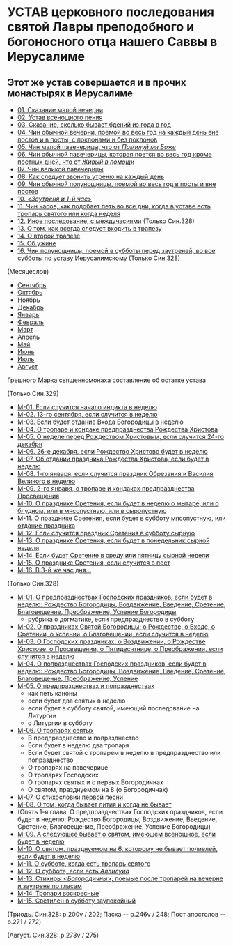 
# УСТАВ церковного последования святой Лавры преподобного и богоносного отца нашего Саввы в Иерусалиме

## Этот же устав совершается и в прочих монастырях в Иерусалиме

- [01. Сказание малой вечерни](001.md)
- [02. Устав всенощного пения](002.md)
- [03. Сказание, сколько бывает бдений из года в год](003.md)
- [04. Чин обычной вечерни, поемой во весь год на каждый день вне постов и в посты, с поклонами и без поклонов](004.md)
- [05. Чин малой павечерицы, что от *Помилуй мя Боже*](005.md)
- [06. Чин обычной павечерицы, которая поется во весь год кроме постных дней, что от *Живый в помощи*](006.md)
- [07. Чин великой павечерицы](007.md)
- [08. Как следует звонить утреню на каждый день](008.md)
- [09. Чин обычной полунощницы, поемой во весь год в посты и вне постов](009.md)
- [10. <*Заутреня и 1-й час*>](010.md)
- [11. Чин часов, как подобает петь во все дни, когда в уставе есть тропарь святого или когда неделя](011.md)
- [12. Иное последование, с междучасиями](012.md) (Только Син.328)
- [13. О том, как всегда следует входить в трапезу](013.md)
- [14. О второй трапезе](014.md)
- [15. Об ужине](015.md)
- [16. Чин полунощницы, поемой в субботы перед заутреней, во все субботы по уставу Иерусалимскому](016.md) (Только Син.328)

(Месяцеслов)

- [Сентябрь](../../../09_september/README.md)
- [Октябрь](../../../10_october/README.md)
- [Ноябрь](../../../11_november/README.md)
- [Декабрь](../../../12_december/README.md)
- [Январь](../../../01_january/README.md)
- [Февраль](../../../02_february/README.md)
- [Март](../../../03_march/README.md)
- [Апрель](../../../04_april/README.md)
- [Май](../../../05_may/README.md)
- [Июнь](../../../06_june/README.md)
- [Июль](../../../07_july/README.md)
- [Август](../../../08_august/README.md)

Грешного Марка священномонаха составление об остатке устава

(Только Син.329) 
- [М-01. Если случится начало индикта в неделю](m_329_001.md)
- [М-02. 13-го сентября, если случится в неделю](m_329_002.md)
- [М-03. Если будет отдание Входа Богородицы в неделю](m_329_003.md)
- [М-04. О тропаре и кондаке предпразднества Рождества Христова](m_329_004.md)
- [М-05. О неделе перед Рождеством Христовым, если случится 24-го декабря](m_329_005.md)
- [М-06. 26-е декабря, если Рождество Христово будет в неделю](m_329_006.md)
- [М-07. Об отдании праздника Рождества Христова, если будет в неделю](m_329_007.md)
- [М-08. 1-го января, если случится праздник Обрезания и Василия Великого в неделю](m_329_008.md)
- [М-09. 2-го января, о тропаре и кондаках предпразднества Просвещения](m_329_009.md)
- [М-10. О празднике Сретения, если будет в неделю о мытаре, или о блудном, или в мясопустную, или в сыропустную](m_329_010.md)
- [М-11. О празднике Сретения, если будет в субботу мясопустную, или отдание праздника](m_329_011.md)
- [М-12. Если случится праздник Сретения в субботу сырную](m_329_012.md)
- [М-13. О празднике Сретения, если будет в понедельник сырной недели](m_329_013.md)
- [М-14. Если будет Сретение в среду или пятницу сырной недели](m_329_014.md)
- [М-15. О празднике Сретения, если случится в пост](m_329_015.md)
- [М-16. В 3-й же час дня...](m_329_016.md)

(Только Син.328) 
- [М-01. О предпразднествах Господских праздников, если будет в неделю: Рождество Богородицы, Воздвижение, Введение, Сретение, Благовещение, Преображение, Успение Богородицы](m_328_001.md)
   - рубрика о догматике, если предпразднество в субботу 
- [М-02. О праздниках Святой Богородицы: о Рождестве, о Входе, о Сретении, о Успении, о Благовещении, если случится в неделю](m_328_002.md)
- [М-03. О Господских праздниках: о Воздвижении, о Рождестве Христове, о Просвещении, о Пятидесятнице, о Преображении, если случится в неделю](m_328_003.md)
- [М-04. О попразднествах Господских праздников, если будет в неделю: Рождество Богородицы, Воздвижение, Введение, Сретение, Благовещение, Преображение, Успение](m_328_004.md)
- [М-05. О предпразднествах и попразднествах](m_328_005.md)
  - как петь каноны
  - если будет два святых в неделю
  - если будет в субботу святой, имеющий последование на Литургии
  - о Литургии в субботу
- [М-06. О тропарях святых](m_328_006.md)
  - В предпразднество и попразднество
  - Если будет в неделю два тропаря
  - Если будет святой с тропарем в неделю в предпразднество или попразднество
  - О тропарях на павечерице
  - О тропарях Господских
  - О тропарях святых и о первых Богородичнах
  - О святом, празднуемом на 8 (о Богородичнах)
- [М-07. О стихословии первой песни](m_328_007.md)
- [М-08. О том, когда бывает лития и когда не бывает](m_328_008.md)
- (Опять 1-я глава: О предпразднествах Господских праздников, если будет в неделю: Рождество Богородицы, Воздвижение, Введение, Сретение, Благовещение, Преображение, Успение Богородицы)
- [М-09. А следующее бывает о святом, имеющем всенощное, если будет в неделю](m_328_009.md)
- [М-10. О святом, празднуемом на 6, которому не бывает полиелей, если будет в неделю](m_328_010.md)
- [М-11. О субботе, когда есть тропарь святого](m_328_011.md)
- [М-12. О субботе, если есть *Аллилуиа*](m_328_012.md)
- [М-13. Стихиры <*Богородичны*>, поемые после тропарей на вечерне и заутрене по гласам](m_328_013.md)
- [М-14. Тропари воскресные](m_328_014.md)
- [М-15. Светилен в субботу заупокойный](m_328_015.md)

(Триодь. Син.328: p.200v / 202; Пасха -- p.246v / 248; Пост апостолов -- p.271 / 272)

(Август. Син.328: p.273v / 275)

